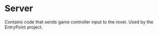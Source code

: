 # Server
Contains code that sends game controller input to the rover. Used by the EntryPoint project.